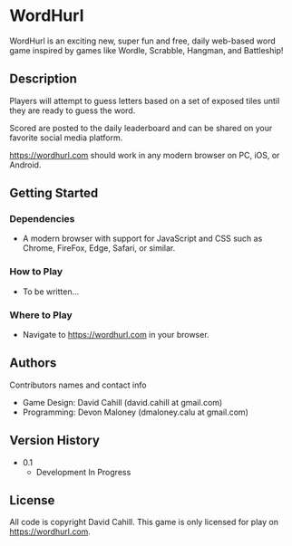 # WordHurl

WordHurl is an exciting new, super fun and free, daily web-based word game inspired by games like Wordle, Scrabble, Hangman, and Battleship!

## Description

Players will attempt to guess letters based on a set of exposed tiles until they are ready to guess the word.

Scored are posted to the daily leaderboard and can be shared on your favorite social media platform.

https://wordhurl.com should work in any modern browser on PC, iOS, or Android.

## Getting Started

### Dependencies

- A modern browser with support for JavaScript and CSS such as Chrome, FireFox, Edge, Safari, or similar.

### How to Play

- To be written...

### Where to Play

- Navigate to https://wordhurl.com in your browser.

## Authors

Contributors names and contact info

- Game Design: David Cahill (david.cahill at gmail.com)
- Programming: Devon Maloney (dmaloney.calu at gmail.com)

## Version History

- 0.1
  - Development In Progress

## License

All code is copyright David Cahill.
This game is only licensed for play on https://wordhurl.com.
